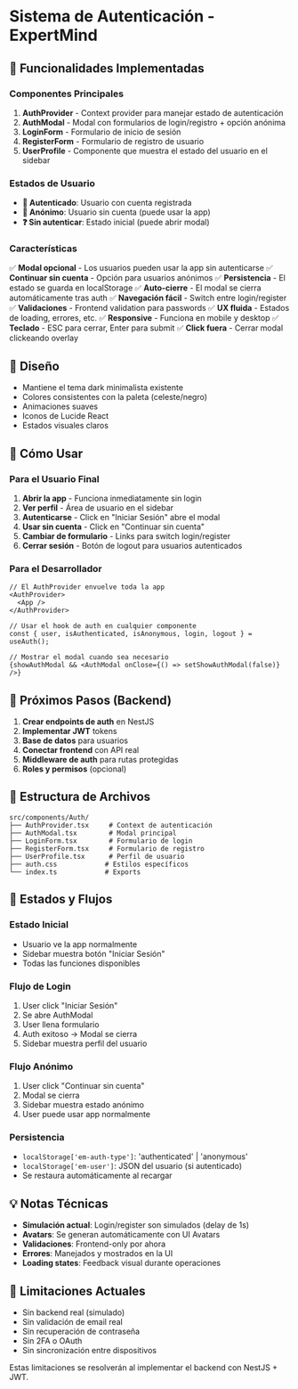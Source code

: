 # Sistema de Autenticación - ExpertMind

## 🚀 Funcionalidades Implementadas

### Componentes Principales

1. **AuthProvider** - Context provider para manejar estado de autenticación
2. **AuthModal** - Modal con formularios de login/registro + opción anónima
3. **LoginForm** - Formulario de inicio de sesión
4. **RegisterForm** - Formulario de registro de usuario
5. **UserProfile** - Componente que muestra el estado del usuario en el sidebar

### Estados de Usuario

- **🔐 Autenticado**: Usuario con cuenta registrada
- **👤 Anónimo**: Usuario sin cuenta (puede usar la app)
- **❓ Sin autenticar**: Estado inicial (puede abrir modal)

### Características

✅ **Modal opcional** - Los usuarios pueden usar la app sin autenticarse
✅ **Continuar sin cuenta** - Opción para usuarios anónimos
✅ **Persistencia** - El estado se guarda en localStorage
✅ **Auto-cierre** - El modal se cierra automáticamente tras auth
✅ **Navegación fácil** - Switch entre login/register
✅ **Validaciones** - Frontend validation para passwords
✅ **UX fluida** - Estados de loading, errores, etc.
✅ **Responsive** - Funciona en mobile y desktop
✅ **Teclado** - ESC para cerrar, Enter para submit
✅ **Click fuera** - Cerrar modal clickeando overlay

## 🎨 Diseño

- Mantiene el tema dark minimalista existente
- Colores consistentes con la paleta (celeste/negro)
- Animaciones suaves
- Iconos de Lucide React
- Estados visuales claros

## 📱 Cómo Usar

### Para el Usuario Final

1. **Abrir la app** - Funciona inmediatamente sin login
2. **Ver perfil** - Área de usuario en el sidebar
3. **Autenticarse** - Click en "Iniciar Sesión" abre el modal
4. **Usar sin cuenta** - Click en "Continuar sin cuenta"
5. **Cambiar de formulario** - Links para switch login/register
6. **Cerrar sesión** - Botón de logout para usuarios autenticados

### Para el Desarrollador

```tsx
// El AuthProvider envuelve toda la app
<AuthProvider>
  <App />
</AuthProvider>

// Usar el hook de auth en cualquier componente
const { user, isAuthenticated, isAnonymous, login, logout } = useAuth();

// Mostrar el modal cuando sea necesario
{showAuthModal && <AuthModal onClose={() => setShowAuthModal(false)} />}
```

## 🔧 Próximos Pasos (Backend)

1. **Crear endpoints de auth** en NestJS
2. **Implementar JWT** tokens
3. **Base de datos** para usuarios
4. **Conectar frontend** con API real
5. **Middleware de auth** para rutas protegidas
6. **Roles y permisos** (opcional)

## 📂 Estructura de Archivos

```
src/components/Auth/
├── AuthProvider.tsx     # Context de autenticación
├── AuthModal.tsx        # Modal principal
├── LoginForm.tsx        # Formulario de login
├── RegisterForm.tsx     # Formulario de registro
├── UserProfile.tsx      # Perfil de usuario
├── auth.css            # Estilos específicos
└── index.ts            # Exports
```

## 🎯 Estados y Flujos

### Estado Inicial
- Usuario ve la app normalmente
- Sidebar muestra botón "Iniciar Sesión"
- Todas las funciones disponibles

### Flujo de Login
1. User click "Iniciar Sesión"
2. Se abre AuthModal
3. User llena formulario
4. Auth exitoso → Modal se cierra
5. Sidebar muestra perfil del usuario

### Flujo Anónimo
1. User click "Continuar sin cuenta"
2. Modal se cierra
3. Sidebar muestra estado anónimo
4. User puede usar app normalmente

### Persistencia
- `localStorage['em-auth-type']`: 'authenticated' | 'anonymous'
- `localStorage['em-user']`: JSON del usuario (si autenticado)
- Se restaura automáticamente al recargar

## 💡 Notas Técnicas

- **Simulación actual**: Login/register son simulados (delay de 1s)
- **Avatars**: Se generan automáticamente con UI Avatars
- **Validaciones**: Frontend-only por ahora
- **Errores**: Manejados y mostrados en la UI
- **Loading states**: Feedback visual durante operaciones

## 🚧 Limitaciones Actuales

- Sin backend real (simulado)
- Sin validación de email real
- Sin recuperación de contraseña
- Sin 2FA o OAuth
- Sin sincronización entre dispositivos

Estas limitaciones se resolverán al implementar el backend con NestJS + JWT.
